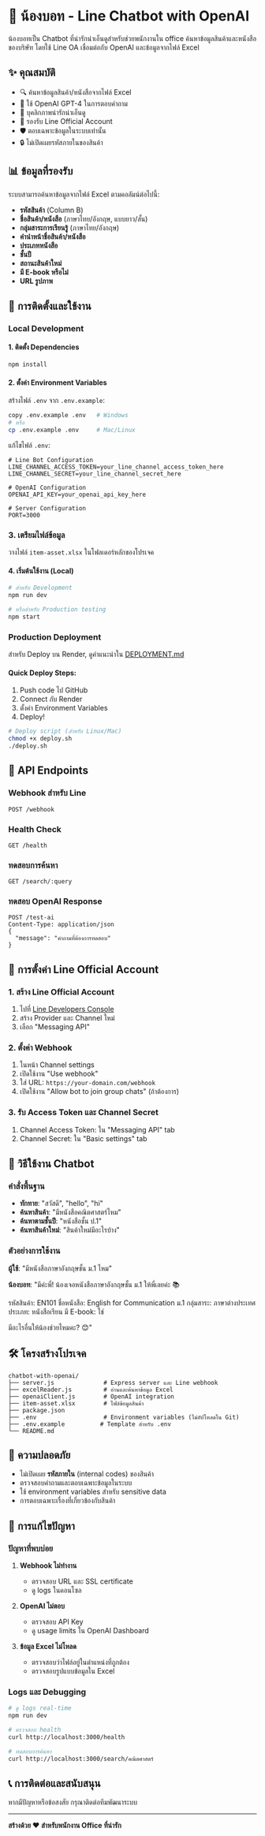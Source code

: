 # 🤖 น้องบอท - Line Chatbot with OpenAI

น้องบอทเป็น Chatbot ที่น่ารักน่าเอ็นดูสำหรับช่วยพนักงานใน office ค้นหาข้อมูลสินค้าและหนังสือของบริษัท โดยใช้ Line OA เชื่อมต่อกับ OpenAI และข้อมูลจากไฟล์ Excel

## ✨ คุณสมบัติ

- 🔍 ค้นหาข้อมูลสินค้า/หนังสือจากไฟล์ Excel
- 🤖 ใช้ OpenAI GPT-4 ในการตอบคำถาม
- 💬 บุคลิกภาพน่ารักน่าเอ็นดู
- 📱 รองรับ Line Official Account
- 🛡️ ตอบเฉพาะข้อมูลในระบบเท่านั้น
- 🔒 ไม่เปิดเผยรหัสภายในของสินค้า

## 📊 ข้อมูลที่รองรับ

ระบบสามารถค้นหาข้อมูลจากไฟล์ Excel ตามคอลัมน์ต่อไปนี้:

- **รหัสสินค้า** (Column B)
- **ชื่อสินค้า/หนังสือ** (ภาษาไทย/อังกฤษ, แบบยาว/สั้น)
- **กลุ่มสาระการเรียนรู้** (ภาษาไทย/อังกฤษ)
- **คำนำหน้าชื่อสินค้า/หนังสือ**
- **ประเภทหนังสือ**
- **ชั้นปี**
- **สถานะสินค้าใหม่**
- **มี E-book หรือไม่**
- **URL รูปภาพ**

## 🚀 การติดตั้งและใช้งาน

### Local Development

#### 1. ติดตั้ง Dependencies

```bash
npm install
```

#### 2. ตั้งค่า Environment Variables

สร้างไฟล์ `.env` จาก `.env.example`:

```bash
copy .env.example .env   # Windows
# หรือ
cp .env.example .env     # Mac/Linux
```

แก้ไขไฟล์ `.env`:

```env
# Line Bot Configuration
LINE_CHANNEL_ACCESS_TOKEN=your_line_channel_access_token_here
LINE_CHANNEL_SECRET=your_line_channel_secret_here

# OpenAI Configuration
OPENAI_API_KEY=your_openai_api_key_here

# Server Configuration
PORT=3000
```

### 3. เตรียมไฟล์ข้อมูล

วางไฟล์ `item-asset.xlsx` ในโฟลเดอร์หลักของโปรเจค

#### 4. เริ่มต้นใช้งาน (Local)

```bash
# สำหรับ Development
npm run dev

# หรือสำหรับ Production testing
npm start
```

### Production Deployment

สำหรับ Deploy บน Render, ดูคำแนะนำใน [DEPLOYMENT.md](DEPLOYMENT.md)

#### Quick Deploy Steps:
1. Push code ไป GitHub
2. Connect กับ Render
3. ตั้งค่า Environment Variables
4. Deploy!

```bash
# Deploy script (สำหรับ Linux/Mac)
chmod +x deploy.sh
./deploy.sh
```

## 🔧 API Endpoints

### Webhook สำหรับ Line
```
POST /webhook
```

### Health Check
```
GET /health
```

### ทดสอบการค้นหา
```
GET /search/:query
```

### ทดสอบ OpenAI Response
```
POST /test-ai
Content-Type: application/json
{
  "message": "คำถามที่ต้องการทดสอบ"
}
```

## 📱 การตั้งค่า Line Official Account

### 1. สร้าง Line Official Account
1. ไปที่ [Line Developers Console](https://developers.line.biz/)
2. สร้าง Provider และ Channel ใหม่
3. เลือก "Messaging API"

### 2. ตั้งค่า Webhook
1. ในหน้า Channel settings
2. เปิดใช้งาน "Use webhook"
3. ใส่ URL: `https://your-domain.com/webhook`
4. เปิดใช้งาน "Allow bot to join group chats" (ถ้าต้องการ)

### 3. รับ Access Token และ Channel Secret
1. Channel Access Token: ใน "Messaging API" tab
2. Channel Secret: ใน "Basic settings" tab

## 🤖 วิธีใช้งาน Chatbot

### คำสั่งพื้นฐาน
- **ทักทาย**: "สวัสดี", "hello", "hi"
- **ค้นหาสินค้า**: "มีหนังสือคณิตศาสตร์ไหม"
- **ค้นหาตามชั้นปี**: "หนังสือชั้น ป.1"
- **ค้นหาสินค้าใหม่**: "สินค้าใหม่มีอะไรบ้าง"

### ตัวอย่างการใช้งาน

**ผู้ใช้**: "มีหนังสือภาษาอังกฤษชั้น ม.1 ไหม"

**น้องบอท**: "มีค่ะพี่! น้องเจอหนังสือภาษาอังกฤษชั้น ม.1 ให้พี่เลยค่ะ 📚

รหัสสินค้า: EN101
ชื่อหนังสือ: English for Communication ม.1
กลุ่มสาระ: ภาษาต่างประเทศ
ประเภท: หนังสือเรียน
มี E-book: ใช่

มีอะไรอื่นให้น้องช่วยไหมคะ? 😊"

## 🛠️ โครงสร้างโปรเจค

```
chatbot-with-openai/
├── server.js              # Express server และ Line webhook
├── excelReader.js         # อ่านและค้นหาข้อมูล Excel
├── openaiClient.js        # OpenAI integration
├── item-asset.xlsx        # ไฟล์ข้อมูลสินค้า
├── package.json
├── .env                   # Environment variables (ไม่อัปโหลดใน Git)
├── .env.example          # Template สำหรับ .env
└── README.md
```

## 🔐 ความปลอดภัย

- ไม่เปิดเผย **รหัสภายใน** (internal codes) ของสินค้า
- ตรวจสอบคำถามและตอบเฉพาะข้อมูลในระบบ
- ใช้ environment variables สำหรับ sensitive data
- การตอบเฉพาะเรื่องที่เกี่ยวข้องกับสินค้า

## 🚨 การแก้ไขปัญหา

### ปัญหาที่พบบ่อย

1. **Webhook ไม่ทำงาน**
   - ตรวจสอบ URL และ SSL certificate
   - ดู logs ในคอนโซล

2. **OpenAI ไม่ตอบ**
   - ตรวจสอบ API Key
   - ดู usage limits ใน OpenAI Dashboard

3. **ข้อมูล Excel ไม่โหลด**
   - ตรวจสอบว่าไฟล์อยู่ในตำแหน่งที่ถูกต้อง
   - ตรวจสอบรูปแบบข้อมูลใน Excel

### Logs และ Debugging

```bash
# ดู logs real-time
npm run dev

# ตรวจสอบ health
curl http://localhost:3000/health

# ทดสอบการค้นหา
curl http://localhost:3000/search/คณิตศาสตร์
```

## 📞 การติดต่อและสนับสนุน

หากมีปัญหาหรือข้อสงสัย กรุณาติดต่อทีมพัฒนาระบบ

---

**สร้างด้วย ❤️ สำหรับพนักงาน Office ที่น่ารัก**